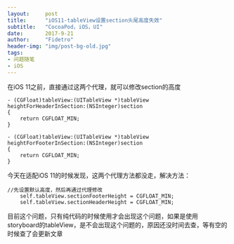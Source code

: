 ```yaml
---
layout:     post
title:      "iOS11-tableView设置section头尾高度失效"
subtitle:   "CocoaPod，iOS，UI"
date:       2017-9-21
author:     "Fidetro"
header-img: "img/post-bg-old.jpg"
tags:
- 问题随笔
- iOS
---
```

在iOS 11之前，直接通过这两个代理，就可以修改section的高度
```objc
- (CGFloat)tableView:(UITableView *)tableView heightForHeaderInSection:(NSInteger)section
{
    return CGFLOAT_MIN;
}

- (CGFloat)tableView:(UITableView *)tableView heightForFooterInSection:(NSInteger)section
{
    return CGFLOAT_MIN;
}
```
今天在适配iOS 11的时候发现，这两个代理方法都没走，解决方法：
```objc
//先设置默认高度，然后再通过代理修改
    self.tableView.sectionFooterHeight = CGFLOAT_MIN;
    self.tableView.sectionHeaderHeight = CGFLOAT_MIN;
```
目前这个问题，只有纯代码的时候使用才会出现这个问题，如果是使用storyboard的tableView，是不会出现这个问题的，原因还没时间去查，等有空的时候查了会更新文章
